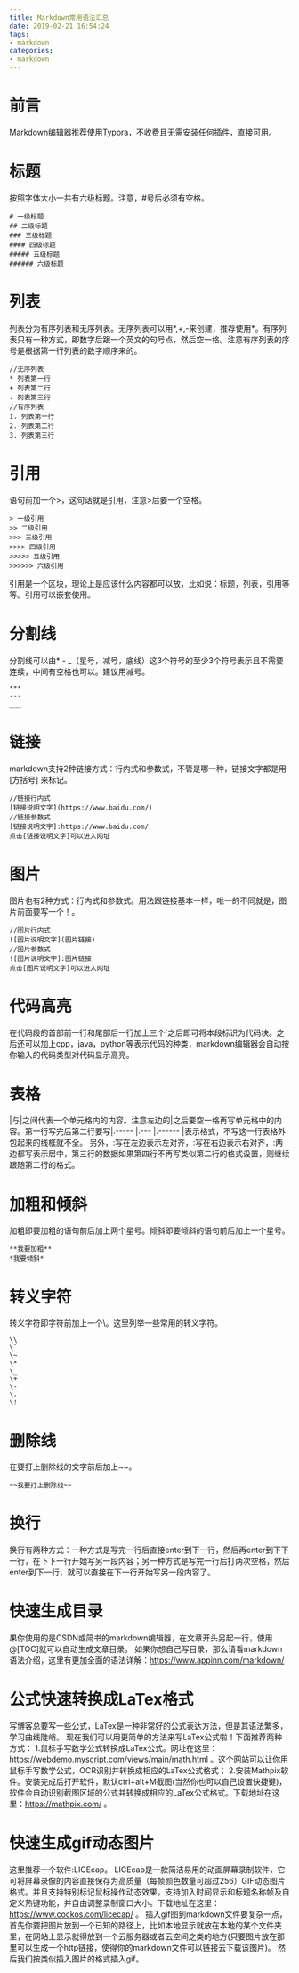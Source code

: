 ```yaml
---
title: Markdown常用语法汇总
date: 2019-02-21 16:54:24
tags:
- markdown
categories:
- markdown
---
```


# 前言

Markdown编辑器推荐使用Typora，不收费且无需安装任何插件，直接可用。
# 标题
按照字体大小一共有六级标题。注意，#号后必须有空格。
```
# 一级标题
## 二级标题
### 三级标题
#### 四级标题
##### 五级标题
###### 六级标题
```
# 列表
列表分为有序列表和无序列表。无序列表可以用\*,+,-来创建，推荐使用\*。有序列表只有一种方式，即数字后跟一个英文的句号点，然后空一格。注意有序列表的序号是根据第一行列表的数字顺序来的。
```
//无序列表
* 列表第一行
+ 列表第二行
- 列表第三行
//有序列表
1. 列表第一行
2. 列表第二行
3. 列表第三行
```
# 引用

语句前加一个>，这句话就是引用，注意>后要一个空格。
```
> 一级引用
>> 二级引用
>>> 三级引用
>>>> 四级引用
>>>>> 五级引用
>>>>>> 六级引用
```
引用是一个区块，理论上是应该什么内容都可以放，比如说：标题，列表，引用等等。引用可以嵌套使用。
# 分割线
分割线可以由\* - _（星号，减号，底线）这3个符号的至少3个符号表示且不需要连续，中间有空格也可以。建议用减号。
```
***
---
___
```
# 链接
markdown支持2种链接方式：行内式和参数式，不管是哪一种，链接文字都是用 [方括号] 来标记。
```
//链接行内式
[链接说明文字](https://www.baidu.com/)
//链接参数式
[链接说明文字]:https://www.baidu.com/
点击[链接说明文字]可以进入网址
```
# 图片
图片也有2种方式：行内式和参数式。用法跟链接基本一样，唯一的不同就是，图片前面要写一个！。
```
//图片行内式
![图片说明文字](图片链接)
//图片参数式
![图片说明文字]:图片链接
点击[图片说明文字]可以进入网址
```
# 代码高亮
在代码段的首部前一行和尾部后一行加上三个\`之后即可将本段标识为代码块。之后还可以加上cpp，java，python等表示代码的种类，markdown编辑器会自动按你输入的代码类型对代码显示高亮。
# 表格
|与|之间代表一个单元格内的内容。注意左边的|之后要空一格再写单元格中的内容。第一行写完后第二行要写|:----- |:--- |:------ |表示格式，不写这一行表格外包起来的线框就不全。
另外，:写在左边表示左对齐，:写在右边表示右对齐，:两边都写表示居中，第三行的数据如果第四行不再写类似第二行的格式设置，则继续跟随第二行的格式。
# 加粗和倾斜
加粗即要加粗的语句前后加上两个星号。倾斜即要倾斜的语句前后加上一个星号。
```
**我要加粗**
*我要倾斜*
```
# 转义字符

转义字符即字符前加上一个\。这里列举一些常用的转义字符。
```
\\
\`
\~
\*
\_
\+
\-
\.
\!
```
# 删除线
在要打上删除线的文字前后加上~~。
```
~~我要打上删除线~~
```
# 换行
换行有两种方式：一种方式是写完一行后直接enter到下一行，然后再enter到下下一行，在下下一行开始写另一段内容；另一种方式是写完一行后打两次空格，然后enter到下一行，就可以直接在下一行开始写另一段内容了。
# 快速生成目录
果你使用的是CSDN或简书的markdown编辑器，在文章开头另起一行，使用@[TOC]就可以自动生成文章目录。
如果你想自己写目录，那么请看markdown语法介绍，这里有更加全面的语法详解：https://www.appinn.com/markdown/
# 公式快速转换成LaTex格式
写博客总要写一些公式，LaTex是一种非常好的公式表达方法，但是其语法繁多，学习曲线陡峭。
现在我们可以用更简单的方法来写LaTex公式啦！下面推荐两种方式：
1.鼠标手写数学公式转换成LaTex公式。网址在这里：https://webdemo.myscript.com/views/main/math.html 。这个网站可以让你用鼠标手写数学公式，OCR识别并转换成相应的LaTex公式格式；
2.安装Mathpix软件。安装完成后打开软件，默认ctrl+alt+M截图(当然你也可以自己设置快捷键)，软件会自动识别截图区域的公式并转换成相应的LaTex公式格式。下载地址在这里：https://mathpix.com/ 。
# 快速生成gif动态图片
这里推荐一个软件:LICEcap。 LICEcap是一款简洁易用的动画屏幕录制软件，它可将屏幕录像的内容直接保存为高质量（每帧颜色数量可超过256）GIF动态图片格式。并且支持特别标记鼠标操作动态效果。支持加入时间显示和标题名称帧及自定义热键功能，并自由调整录制窗口大小。下载地址在这里：https://www.cockos.com/licecap/ 。
插入gif图到markdown文件要复杂一点，首先你要把图片放到一个已知的路径上，比如本地显示就放在本地的某个文件夹里，在网站上显示就得放到一个云服务器或者云空间之类的地方(只要图片放在那里可以生成一个http链接，使得你的markdown文件可以链接去下载该图片)。
然后我们按类似插入图片的格式插入gif。